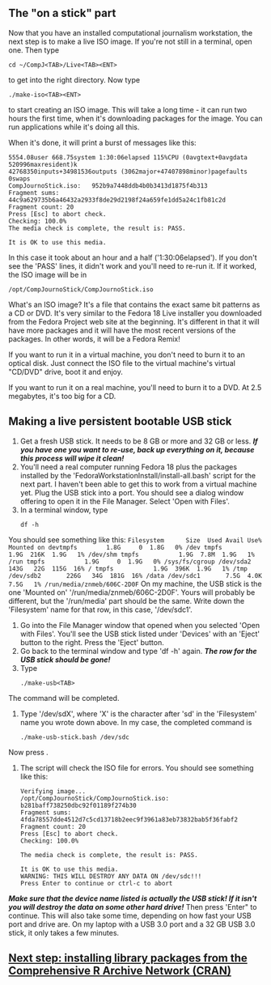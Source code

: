 ## The "on a stick" part

Now that you have an installed computational journalism workstation, the next step is to make a live ISO image. If you're not still in a terminal, open one. Then type
```
cd ~/CompJ<TAB>/Live<TAB><ENT>
```
to get into the right directory. Now type

```
./make-iso<TAB><ENT>
```
to start creating an ISO image. This will take a long time - it can run two hours the first time, when it's downloading packages for the image. You can run applications while it's doing all this. 

When it's done, it will print a burst of messages like this:
```
5554.08user 668.75system 1:30:06elapsed 115%CPU (0avgtext+0avgdata 520996maxresident)k
42768350inputs+34981536outputs (3062major+47407898minor)pagefaults 0swaps
CompJournoStick.iso:   952b9a7448ddb4b0b3413d1875f4b313
Fragment sums: 44c9a629735b6a46432a2933f8de29d2198f24a659fe1dd5a24c1fb81c2d
Fragment count: 20
Press [Esc] to abort check.
Checking: 100.0%
The media check is complete, the result is: PASS.

It is OK to use this media.
```
In this case it took about an hour and a half ('1:30:06elapsed'). If you don't see the 'PASS' lines, it didn't work and you'll need to re-run it. If it worked, the ISO image will be in
```
/opt/CompJournoStick/CompJournoStick.iso
```
What's an ISO image? It's a file that contains the exact same bit patterns as a CD or DVD. It's very similar to the Fedora 18 Live installer you downloaded from the Fedora Project web site at the beginning. It's different in that it will have more packages and it will have the most recent versions of the packages. In other words, it will be a Fedora Remix!

If you want to run it in a virtual machine, you don't need to burn it to an optical disk. Just connect the ISO file to the virtual machine's virtual "CD/DVD" drive, boot it and enjoy.

If you want to run it on a real machine, you'll need to burn it to a DVD. At 2.5 megabytes, it's too big for a CD.

## Making a live persistent bootable USB stick
1. Get a fresh USB stick. It needs to be 8 GB or more and 32 GB or less. ***If you have one you want to re-use, back up everything on it, because this process will wipe it clean!***
1. You'll need a real computer running Fedora 18 plus the packages installed by the 'FedoraWorkstationInstall/install-all.bash' script for the next part. I haven't been able to get this to work from a virtual machine yet. Plug the USB stick into a port. You should see a dialog window offering to open it in the File Manager. Select 'Open with Files'.
1. In a terminal window, type
    ```
    df -h
    ```
You should see something like this:
    ```
    Filesystem      Size  Used Avail Use% Mounted on
    devtmpfs        1.8G     0  1.8G   0% /dev
    tmpfs           1.9G  216K  1.9G   1% /dev/shm
    tmpfs           1.9G  7.8M  1.9G   1% /run
    tmpfs           1.9G     0  1.9G   0% /sys/fs/cgroup
    /dev/sda2       143G   22G  115G  16% /
    tmpfs           1.9G  396K  1.9G   1% /tmp
    /dev/sdb2       226G   34G  181G  16% /data
    /dev/sdc1       7.5G  4.0K  7.5G   1% /run/media/znmeb/606C-2D0F
    ```
On my machine, the USB stick is the one 'Mounted on' '/run/media/znmeb/606C-2D0F'. Yours will probably be different, but the '/run/media' part should be the same. Write down the 'Filesystem' name for that row, in this case, '/dev/sdc1'.
1. Go into the File Manager window that opened when you selected 'Open with Files'. You'll see the USB stick listed under 'Devices' with an 'Eject' button to the right. Press the 'Eject' button.
1. Go back to the terminal window and type 'df -h' again. ***The row for the USB stick should be gone!***
1. Type
    ```
    ./make-usb<TAB>
    ```
The command will be completed.
1. Type '/dev/sdX', where 'X' is the character after 'sd' in the 'Filesystem' name you wrote down above. In my case, the completed command is
    ```
    ./make-usb-stick.bash /dev/sdc
    ```
Now press <ENT>.
1. The script will check the ISO file for errors. You should see something like this:
    ```
    Verifying image...
    /opt/CompJournoStick/CompJournoStick.iso:   b281baff738250dbc92f01189f274b30
    Fragment sums: 4fda78557dde4512d7c5cd13718b2eec9f3961a83eb73832bab5f36fabf2
    Fragment count: 20
    Press [Esc] to abort check.
    Checking: 100.0%
    
    The media check is complete, the result is: PASS.
    
    It is OK to use this media.
    WARNING: THIS WILL DESTROY ANY DATA ON /dev/sdc!!!
    Press Enter to continue or ctrl-c to abort
    ```
***Make sure that the device name listed is actually the USB stick! If it isn't you will destroy the data on some other hard drive!*** Then press 'Enter" to continue. This will also take some time, depending on how fast your USB port and drive are. On my laptop with a USB 3.0 port and a 32 GB USB 3.0 stick, it only takes a few minutes.

## [Next step: installing library packages from the Comprehensive R Archive Network (CRAN)](https://github.com/znmeb/CompJournoStick/blob/master/RBasePackages/README.md)
